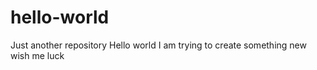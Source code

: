 # hello-world
Just another repository
Hello world
I am trying to create something new
wish me luck 
